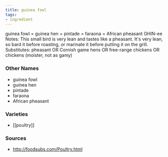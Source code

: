 ```yaml
---
title: guinea fowl
tags:
- ingredient
---
```

guinea fowl = guinea hen = pintade = faraona = African pheasant GHIN-ee Notes: This small bird is very lean and tastes like a pheasant. It's very lean, so bard it before roasting, or marinate it before putting it on the grill. Substitutes: pheasant OR Cornish game hens OR free-range chickens OR chickens (moister, not as gamy)

### Other Names

* guinea fowl
* guinea hen
* pintade
* faraona
* African pheasant

### Varieties

* [[poultry]]

### Sources
* http://foodsubs.com/Poultry.html
